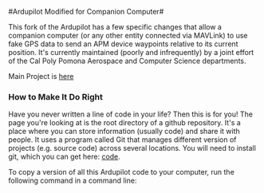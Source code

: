 #Ardupilot Modified for Companion Computer#

This fork of the Ardupilot has a few specific changes that allow a companion computer (or any other entity connected via MAVLink) to use fake GPS data to send an APM device waypoints relative to its current position. It's currently maintained (poorly and infrequently) by a joint effort of the Cal Poly Pomona Aerospace and Computer Science departments.

Main Project is [here](https://github.com/ArduPilot/ardupilot/)

### How to Make It Do Right ###

Have you never written a line of code in your life? Then this is for you! The page you're looking at is the root directory of a github repository. It's a place where you can store information (usually code) and share it with people. It uses a program called Git that manages different version of projects (e.g. source code) across several locations. You will need to install git, which you can get here: [code](https://git-scm.com/book/en/v2/Getting-Started-Installing-Git).

To copy a version of all this Ardupilot code to your computer, run the following command in a command line:

~~~~git clone --recursive https://github.com/iandreariley/ardupilot~~~~


